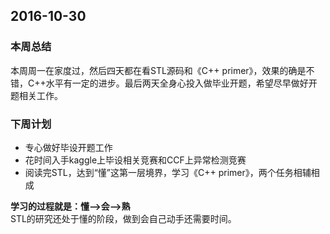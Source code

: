 ## 2016-10-30 ##

### 本周总结 ###
本周周一在家度过，然后四天都在看STL源码和《C++ primer》，效果的确是不错，C++水平有一定的进步。最后两天全身心投入做毕业开题，希望尽早做好开题相关工作。

### 下周计划 ###
+ 专心做好毕设开题工作
+ 花时间入手kaggle上毕设相关竞赛和CCF上异常检测竞赛
+ 阅读完STL，达到“懂”这第一层境界，学习《C++ primer》，两个任务相辅相成


**学习的过程就是：懂——>会——>熟**  
STL的研究还处于懂的阶段，做到会自己动手还需要时间。

